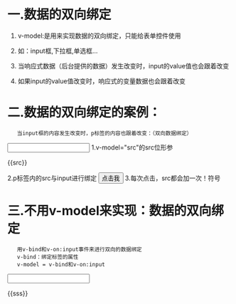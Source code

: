 # 一.数据的双向绑定
1. v-model:是用来实现数据的双向绑定，只能给表单控件使用

2. 如：input框,下拉框,单选框...

3. 当响应式数据（后台提供的数据）发生改变时，input的value值也会跟着改变

4. 如果input的value值改变时，响应式的变量数据也会跟着改变



# 二.数据的双向绑定的案例：
       当input框的内容发生改变时，p标签的内容也跟着改变：（双向数据绑定）
<body>
   <div id="app">
      <input type="text" v-model="src">    1.v-model="src"的src位形参
      <p>{{src}}</p>                       2.p标签内的src与input进行绑定
      <button v-on:click="src+='!'">点击我</button> 3.每次点击，src都会加一次！符号
   </div>
   </body>
   <script src="https://cdn.jsdelivr.net/npm/vue@2/dist/vue.js"></script>
   <script>
     const p3 = new Vue({
       el:'#app',
       data:{
         src:'123'  4.src的实参
       },
       methods:{      
       }
     })
   </script>
   </html>


# 三.不用v-model来实现：数据的双向绑定
       用v-bind和v-on:input事件来进行双向的数据绑定
       v-bind：绑定标签的属性
       v-model = v-bind和v-on:input
<body>
   <div id="app">
      <input type="text" v-bind:value="sss" v-on:input="fn"/>
       <!--input的（v-bind：绑定属性）value值为 sss(数据) ，input内容改变时（fn函数）-->
      <p>{{sss}}</p>
   </div>
   </body>
   <script src="https://cdn.jsdelivr.net/npm/vue@2/dist/vue.js"></script>
   <script>
     const p3 = new Vue({
       el:'#app',
       data:{
         sss:'123'
       },
       methods:{  
         fn(e){
            this.sss = e.target.value
            //input的数据 = e.target.value是获取触发事件对象的目标，也就是绑定事件的元素
            //由于p标签的内容是sss,所以input的neural改变时，p标签的内容也改变
         }
       }
     })
   </script>
   </html>

